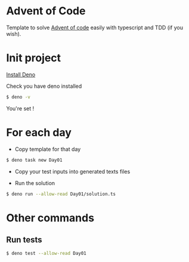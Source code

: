 # Advent of Code

Template to solve [Advent of code](https://adventofcode.com/2024) easily with typescript and TDD (if you wish).

# Init project

[Install Deno](https://docs.deno.com/runtime/)

Check you have deno installed

```bash
$ deno -v
```

You're set !

# For each day

- Copy template for that day

```bash
$ deno task new Day01
```

- Copy your test inputs into generated texts files

- Run the solution

```bash
$ deno run --allow-read Day01/solution.ts
```

# Other commands

## Run tests

```bash
$ deno test --allow-read Day01
```
